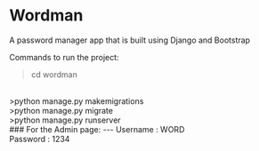 # Wordman
A password manager app that is built using Django and Bootstrap</br>

Commands to run the project:

>cd wordman
</br>
>python manage.py makemigrations
</br>
>python manage.py migrate
</br>
>python manage.py runserver
</br>
### For the Admin page:
---
Username : WORD
</br>
Password : 1234
</br>
